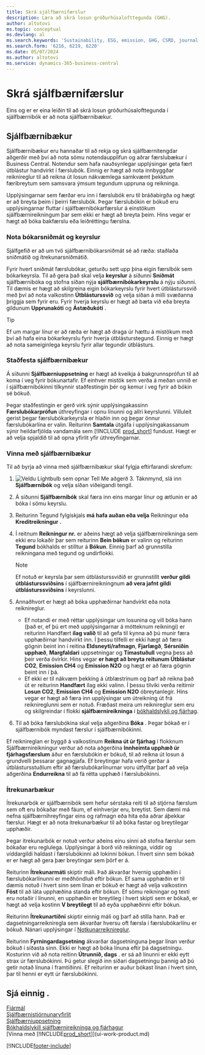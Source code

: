 ```yaml
---
title: Skrá sjálfbærnifærslur
description: Læra að skrá losun gróðurhúsalofttegunda (GHG).
author: altotovi
ms.topic: conceptual
ms.devlang: al
ms.search.keywords: 'Sustainability, ESG, emission, GHG, CSRD, journal'
ms.search.form: '6216, 6219, 6220'
ms.date: 05/07/2024
ms.author: altotovi
ms.service: dynamics-365-business-central
---
```


# Skrá sjálfbærnifærslur

Eins og er er eina leiðin til að skrá losun gróðurhúsalofttegunda í sjálfbærnibók er að nota sjálfbærnibækur.

## Sjálfbærnibækur

Sjálfbærnibækur eru hannaðar til að rekja og skrá sjálfbærnitengdar aðgerðir með því að nota sömu notendaupplifun og aðrar færslubækur í Business Central. Notendur sem hafa nauðsynlegar upplýsingar geta fært útblástur handvirkt í færslubók. Einnig er hægt að nota innbyggðar reiknireglur til að reikna út losun nákvæmlega samkvæmt þekktum færibreytum sem samsvara ýmsum tegundum uppruna og reikninga.

Upplýsingarnar sem færðar eru inn í færslubók eru til bráðabirgða og hægt er að breyta þeim í þeirri færslubók. Þegar færslubókin er bókuð eru upplýsingarnar fluttar í sjálfbærnibókarfærslur á einstökum sjálfbærnireikningum þar sem ekki er hægt að breyta þeim. Hins vegar er hægt að bóka bakfærslu eða leiðréttingu færslna.

### Nota bókarsniðmát og keyrslur

Sjálfgefið er að um tvö sjálfbærnibókarsniðmát sé að ræða: staðlaða sniðmátið og ítrekunarsniðmátið.

Fyrir hvert sniðmát færslubókar, geturðu sett upp þína eigin færslbók sem bókarkeyrsla. Til að gera það skal velja **keyrslur** á síðunni **Sniðmát** sjálfbærnibóka og stofna síðan nýja **sjálfbærnibókarkeyrslu** á nýju síðunni. Til dæmis er hægt að skilgreina eigin bókarkeyrslu fyrir hvert útblásturssvið með því að nota valkostinn **Útblásturssvið** og velja síðan á milli svæðanna þriggja sem fyrir eru. Fyrir hverja keyrslu er hægt að bæta við eða breyta gildunum **Upprunakóti** og **Ástæðukóti** .

> [!TIP]
> Ef um margar línur er að ræða er hægt að draga úr hættu á mistökum með því að hafa eina bókarkeyrslu fyrir hverja útblásturstegund. Einnig er hægt að nota sameiginlega keyrslu fyrir allar tegundir útblásturs.

### Staðfesta sjálfbærnibækur

Á síðunni **Sjálfbærniuppsetning** er hægt að kveikja á bakgrunnsprófun til að koma í veg fyrir bókunartafir. Ef einhver mistök sem verða á meðan unnið er í sjálfbærnibókinni tilkynnir staðfestingin þér og kemur í veg fyrir að bókin sé bókuð.

Þegar staðfestingin er gerð virk sýnir upplýsingakassinn **Færslubókarprófun** úthreyfingar í opnu línunni og allri keyrslunni. Villuleit gerist þegar færslubókarkeyrsla er hlaðin inn og þegar önnur færslubókarlína er valin. Reiturinn **Samtala** útgáfa í upplýsingakassanum sýnir heildarfjölda vandamála sem [!INCLUDE [prod_short](includes/prod_short.md)] fundust. Hægt er að velja spjaldið til að opna yfirlit yfir úthreyfingarnar.

### Vinna með sjálfbærnibækur

Til að byrja að vinna með sjálfbærnibækur skal fylgja eftirfarandi skrefum:

1.  ![Veldu Lightbulb sem opnar Tell Me aðgerð 3.](media/ui-search/search_small.png "Segðu mér hvað þú vilt gera") Táknmynd, slá inn **Sjálfbærnibók** og velja síðan viðeigandi tengil.
2. Á síðunni **Sjálfbærnibók** skal færa inn eins margar línur og ætlunin er að bóka í sömu keyrslu.
3. Reiturinn Tegund fylgiskjals **má hafa auðan eða velja** Reikningur eða **Kreditreikningur**  **.**
4. Í reitnum **Reikningur nr.** er aðeins hægt að velja sjálfbærnireikninga sem ekki eru lokaðir þar sem reiturinn **Bein bókun** er valinn og reiturinn **Tegund** bókhalds er stilltur á **Bókun**. Einnig þarf að grunnstilla reikningana með tegund og undirflokki.

    > [!NOTE]
    > Ef notuð er keyrsla þar sem útblásturssviðið er grunnstillt **verður gildi útblásturssviðsins** í sjálfbærnireikningnum **að vera jafnt gildi útblásturssviðsins** í keyrslunni.

5. Annaðhvort er hægt að bóka upphæðirnar handvirkt eða nota reiknireglur.

    - Ef notandi er með réttar upplýsingar um losunina og vill bóka hann (það er, ef þú ert með upplýsingarnar á mótteknum reikningi) er reiturinn Handfært **ílag valið** til að gefa til kynna að þú munir færa upphæðirnar handvirkt inn. Í þessu tilfelli er ekki hægt að færa gögnin beint inn í reitina **Eldsneyti/rafmagn**, **Fjarlægð**, **Sérsniðin upphæð**, **Margfaldari** uppsetningar og **Tímastuðull** vegna þess að þeir verða óvirkir. Hins vegar **er hægt að breyta reitunum Útblástur CO2**, **Emission CH4** og **Emission N2O** og hægt er að færa gögnin beint inn í þá.
    - Ef ekki er til nákvæm þekking á útblæstrinum og þarf að reikna það út er reiturinn **Handfært** ílag ekki valinn. Í þessu tilviki verða reitirnir **Losun CO2**, **Emission CH4** og **Emission N2O** óbreytanlegir. Hins vegar er hægt að færa inn upplýsingar um útreikning út frá reiknireglunni sem er notuð. Fræðast meira um reiknireglur sem eru og skilgreindar í flokki **sjálfbærnireikninga** í [bókhaldslykli og fjárhag](finance-sustainability-accounts-ledger.md#account-categories).

6. Til að bóka færslubókina skal velja aðgerðina **Bóka** . Þegar bókað er í sjálfbærnibók myndast færslur í sjálfbærnibókinni.

Ef reiknireglan er byggð á valkostinum **Reikna út úr fjárhag** í flokknum Sjálfbærnireikningur verður að nota aðgerðina **Innheimta upphæð úr fjárhagsfærslum** áður en færslubókin er bókuð, til að reikna út losun á grundvelli þessarar gagnagjafa. Ef breytingar hafa verið gerðar á útblástursstuðlum eftir að færslubókarlínurnar voru útfylltar þarf að velja aðgerðina **Endurreikna** til að fá rétta upphæð í færslubókinni.

### Ítrekunarbækur

Ítrekunarbók er sjálfbærnibók sem hefur sérstaka reiti til að stjórna færslum sem oft eru bókaðar með fáum, ef einhverjar eru, breytist. Sem dæmi má nefna sjálfbærnihreyfingar eins og rafmagn eða hita eða aðrar áþekkar færslur. Hægt er að nota ítrekunarbækur til að bóka fastar og breytilegar upphæðir.

Þegar ítrekunarbók er notuð verður aðeins einu sinni að stofna færslur sem bókaðar eru reglulega. Upplýsingar á borð við reikninga, víddir og víddargildi haldast í færslubókinni að lokinni bókun. Í hvert sinn sem bókað er er hægt að gera þær breytingar sem þörf er á.

Reiturinn **Ítrekunarmáti** skiptir máli. Það ákvarðar hvernig upphæðin í færslubókarlínunni er meðhöndluð eftir bókun. Ef sama upphæðin er til dæmis notuð í hvert sinn sem línan er bókuð er hægt að velja valkostinn **Föst** til að láta upphæðina standa eftir bókun. Ef sömu reikningar og texti eru notaðir í línunni, en upphæðin er breytileg í hvert skipti sem er bókað, er hægt að velja kostinn **V breytilegt** til að eyða upphæðinni eftir bókun.

Reiturinn **Ítrekunartíðni** skiptir einnig máli og þarf að stilla hann. Það er dagsetningarreikniregla sem ákvarðar hversu oft færsla í færslubókarlínu er bókuð. Nánari upplýsingar í [Notkunarreiknireglur](ui-enter-date-ranges.md#use-date-formulas).

Reiturinn **Fyrningardagsetning** ákvarðar dagsetninguna þegar línan verður bókuð í síðasta sinn. Ekki er hægt að bóka línuna eftir þá dagsetningu. Kosturinn við að nota reitinn **Útrunnið, dags** . er sá að línunni er ekki eytt strax úr færslubókinni. Þú getur slegið inn síðari dagsetningu þannig að þú getir notað línuna í framtíðinni. Ef reiturinn er auður bókast línan í hvert sinn, þar til henni er eytt úr færslubókinni.

## Sjá einnig .

[Fjármál](finance.md)  
[Sjálfbærnistjórnunaryfirlit](finance-manage-sustainability.md)  
[Sjálfbærniuppsetning](finance-sustainability-setup.md)  
[Bókhaldslykill sjálfbærnireikninga og fjárhagur](finance-sustainability-accounts-ledger.md)  
[Vinna með [!INCLUDE[prod_short](includes/prod_short.md)]](ui-work-product.md)  

[!INCLUDE[footer-include](includes/footer-banner.md)]
